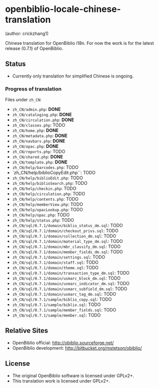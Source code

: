 openbiblio-locale-chinese-translation
=====================================

(author: crickzhang1)

Chinese translation for OpenBiblio i18n. For now the work is for
the latest release (0.7.1) of OpenBiblio.

## Status

* Currently only translation for simplified Chinese is ongoing.

### Progress of translation

Files under `zh_CN`:

* `zh_CN/admin.php`: __DONE__
* `zh_CN/cataloging.php`: __DONE__
* `zh_CN/circulation.php`: __DONE__
* `zh_CN/classes.php`: TODO
* `zh_CN/home.php`: __DONE__
* `zh_CN/metadata.php`: __DONE__
* `zh_CN/navbars.php`: __DONE__
* `zh_CN/opac.php`: __DONE__
* `zh_CN/reports.php`: TODO
* `zh_CN/shared.php`: __DONE__
* `zh_CN/template.php`: __DONE__
* `zh_CN/help/barcodes.php`: TODO
* `zh_CN/help/biblioCopyEdit.php``: TODO
* `zh_CN/help/biblioEdit.php`: TODO
* `zh_CN/help/biblioSearch.php`: TODO
* `zh_CN/help/checkin.php`: TODO
* `zh_CN/help/circulation.php`: TODO
* `zh_CN/help/contents.php`: TODO
* `zh_CN/help/memberView.php`: TODO
* `zh_CN/help/opacLookup.php`: TODO
* `zh_CN/help/opac.php`: TODO
* `zh_CN/help/status.php`: TODO
* `zh_CN/sql/0.7.1/domain/biblio_status_dm.sql`: TODO
* `zh_CN/sql/0.7.1/domain/checkout_privs.sql`: TODO
* `zh_CN/sql/0.7.1/domain/collection_dm.sql`: TODO
* `zh_CN/sql/0.7.1/domain/material_type_dm.sql`: TODO
* `zh_CN/sql/0.7.1/domain/mbr_classify_dm.sql`: TODO
* `zh_CN/sql/0.7.1/domain/member_fields_dm.sql`: TODO
* `zh_CN/sql/0.7.1/domain/settings.sql`: TODO
* `zh_CN/sql/0.7.1/domain/staff.sql`: TODO
* `zh_CN/sql/0.7.1/domain/theme.sql`: TODO
* `zh_CN/sql/0.7.1/domain/transaction_type_dm.sql`: TODO
* `zh_CN/sql/0.7.1/domain/usmarc_block_dm.sql`: TODO
* `zh_CN/sql/0.7.1/domain/usmarc_indicator_dm.sql`: TODO
* `zh_CN/sql/0.7.1/domain/usmarc_subfield_dm.sql`: TODO
* `zh_CN/sql/0.7.1/domain/usmarc_tag_dm.sql`: TODO
* `zh_CN/sql/0.7.1/sample/biblio_copy.sql`: TODO
* `zh_CN/sql/0.7.1/sample/biblio.sql`: TODO
* `zh_CN/sql/0.7.1/sample/member_fields.sql`: TODO
* `zh_CN/sql/0.7.1/sample/member.sql`: TODO

## Relative Sites

* OpenBiblio official: http://obiblio.sourceforge.net/
* OpenBiblio development: http://bitbucket.org/mstetson/obiblio/

## License

* The original OpenBiblio software is licensed under GPLv2+.
* This translation work is licensed under GPLv2+.
